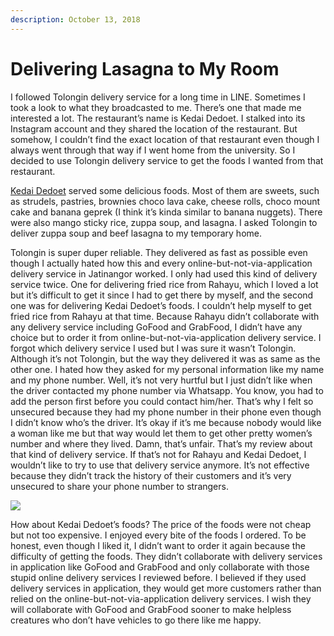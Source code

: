 ```yaml
---
description: October 13, 2018
---
```


# Delivering Lasagna to My Room

I followed Tolongin delivery service for a long time in LINE. Sometimes I took a look to what they broadcasted to me. There’s one that made me interested a lot. The restaurant’s name is Kedai Dedoet. I stalked into its Instagram account and they shared the location of the restaurant. But somehow, I couldn’t find the exact location of that restaurant even though I always went through that way if I went home from the university. So I decided to use Tolongin delivery service to get the foods I wanted from that restaurant.

[Kedai Dedoet](https://www.instagram.com/kedai\_dedoet/) served some delicious foods. Most of them are sweets, such as strudels, pastries, brownies choco lava cake, cheese rolls, choco mount cake and banana geprek (I think it’s kinda similar to banana nuggets). There were also mango sticky rice, zuppa soup, and lasagna. I asked Tolongin to deliver zuppa soup and beef lasagna to my temporary home.

Tolongin is super duper reliable. They delivered as fast as possible even though I actually hated how this and every online-but-not-via-application delivery service in Jatinangor worked. I only had used this kind of delivery service twice. One for delivering fried rice from Rahayu, which I loved a lot but it’s difficult to get it since I had to get there by myself, and the second one was for delivering Kedai Dedoet’s foods. I couldn’t help myself to get fried rice from Rahayu at that time. Because Rahayu didn’t collaborate with any delivery service including GoFood and GrabFood, I didn’t have any choice but to order it from online-but-not-via-application delivery service. I forgot which delivery service I used but I was sure it wasn’t Tolongin. Although it’s not Tolongin, but the way they delivered it was as same as the other one. I hated how they asked for my personal information like my name and my phone number. Well, it’s not very hurtful but I just didn’t like when the driver contacted my phone number via Whatsapp. You know, you had to add the person first before you could contact him/her. That’s why I felt so unsecured because they had my phone number in their phone even though I didn’t know who’s the driver. It’s okay if it’s me because nobody would like a woman like me but that way would let them to get other pretty women’s number and where they lived. Damn, that’s unfair. That’s my review about that kind of delivery service. If that’s not for Rahayu and Kedai Dedoet, I wouldn’t like to try to use that delivery service anymore. It’s not effective because they didn’t track the history of their customers and it’s very unsecured to share your phone number to strangers.

![](<../../.gitbook/assets/unpad blog\_191231\_0066.jpg>)

How about Kedai Dedoet’s foods? The price of the foods were not cheap but not too expensive. I enjoyed every bite of the foods I ordered. To be honest, even though I liked it, I didn’t want to order it again because the difficulty of getting the foods. They didn’t collaborate with delivery services in application like GoFood and GrabFood and only collaborate with those stupid online delivery services I reviewed before. I believed if they used delivery services in application, they would get more customers rather than relied on the online-but-not-via-application delivery services. I wish they will collaborate with GoFood and GrabFood sooner to make helpless creatures who don’t have vehicles to go there like me happy.
